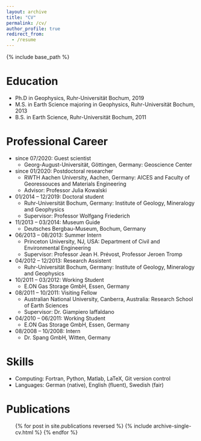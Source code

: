 ```yaml
---
layout: archive
title: "CV"
permalink: /cv/
author_profile: true
redirect_from:
  - /resume
---
```


{% include base_path %}

Education
======
* Ph.D in Geophysics, Ruhr-Universität Bochum, 2019
* M.S. in Earth Science majoring in Geophysics, Ruhr-Universität Bochum, 2013
* B.S. in Earth Science, Ruhr-Universität Bochum, 2011

Professional Career
======
* since 07/2020: Guest scientist
  * Georg-August-Universität, Göttingen, Germany: Geoscience Center
* since 01/2020: Postdoctoral researcher
  * RWTH Aachen University, Aachen, Germany: AICES and Faculty of Georessouces and Materials Engineering
  * Advisor: Professor Julia Kowalski
* 01/2014 – 12/2019: Doctoral student
  * Ruhr-Universität Bochum, Germany: Institute of Geology, Mineralogy and Geophysics
  * Supervisor: Professor Wolfgang Friederich
* 11/2013 – 03/2014: Museum Guide
  * Deutsches Bergbau-Museum, Bochum, Germany
* 06/2013 – 08/2013: Summer Intern
  * Princeton University, NJ, USA: Department of Civil and Environmental Engineering
  * Supervisor: Professor Jean H. Prévost, Professor Jeroen Tromp
* 04/2012 – 12/2013: Research Assistent
  * Ruhr-Universität Bochum, Germany: Institute of Geology, Mineralogy and Geophysics
* 10/2011 – 03/2012: Working Student
  * E.ON Gas Storage GmbH, Essen, Germany
* 08/2011 – 10/2011: Visiting Fellow
  * Australian National University, Canberra, Australia: Research School of Earth Sciences
  * Supervisor: Dr. Giampiero Iaffaldano
* 04/2010 – 06/2011: Working Student
  * E.ON Gas Storage GmbH, Essen, Germany
* 08/2008 – 10/2008: Intern
  * Dr. Spang GmbH, Witten, Germany

Skills
======
* Computing: Fortran, Python, Matlab, LaTeX, Git version control
* Languages: German (native), English (fluent),  Swedish (fair)

Publications
======
  <ul>{% for post in site.publications reversed %}
    {% include archive-single-cv.html %}
  {% endfor %}</ul>
  
<!---
Talks
======
  <ul>{% for post in site.talks %}
    {% include archive-single-talk-cv.html %}
  {% endfor %}</ul>
-->

<!---
Teaching
======
  <ul>{% for post in site.teaching %}
    {% include archive-single-cv.html %}
  {% endfor %}</ul>
-->
